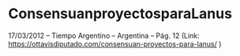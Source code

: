 # ConsensuanproyectosparaLanus
17/03/2012 – Tiempo Argentino – Argentina – Pág. 12 (Link: https://ottavisdiputado.com/consensuan-proyectos-para-lanus/ )
